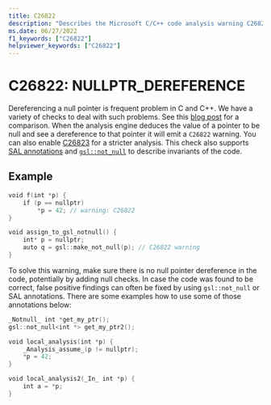 ```yaml
---
title: C26822
description: "Describes the Microsoft C/C++ code analysis warning C26822, its causes, and how to address it."
ms.date: 06/27/2022
f1_keywords: ["C26822"]
helpviewer_keywords: ["C26822"]
---
```


# C26822: NULLPTR_DEREFERENCE

Dereferencing a null pointer is frequent problem in C and C++. We have a variety of checks to deal with such problems. See this [blog post](https://devblogs.microsoft.com/cppblog/improved-null-pointer-dereference-detection-in-visual-studio-2022-version-17-0-preview-4/) for a comparison. When the analysis engine deduces the value of a pointer to be null and see a dereference to that pointer it will emit a  `C26822` warning. You can also enable [C26823](../code-quality/c26823.md) for a stricter analysis. This check also supports [SAL annotations](https://docs.microsoft.com/cpp/code-quality/understanding-sal) and [`gsl::not_null`](https://github.com/microsoft/GSL) to describe invariants of the code.


## Example

```cpp
void f(int *p) { 
    if (p == nullptr) 
        *p = 42; // warning: C26822
} 

void assign_to_gsl_notnull() { 
    int* p = nullptr; 
    auto q = gsl::make_not_null(p); // C26822 warning 
} 
```

To solve this warning, make sure there is no null pointer dereference in the code, potentially by adding null checks. In case the code was found to be correct, false positive findings can often be fixed by using `gsl::not_null` or SAL annotations. There are some examples how to use some of those annotations below:

```cpp
_Notnull_ int *get_my_ptr(); 
gsl::not_null<int *> get_my_ptr2(); 

void local_analysis(int *p) { 
    _Analysis_assume_(p != nullptr); 
    *p = 42; 
} 

void local_analysis2(_In_ int *p) { 
    int a = *p; 
} 
```

